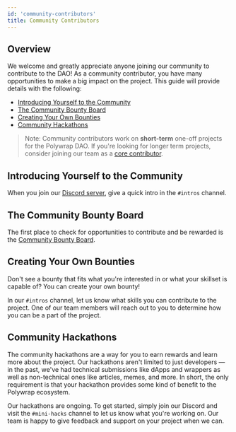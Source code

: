 ```yaml
---
id: 'community-contributors'
title: Community Contributors
---
```


## Overview

We welcome and greatly appreciate anyone joining our community to contribute to the DAO! As a community contributor, you have many opportunities to make a big impact on the project. This guide will provide details with the following:

- [Introducing Yourself to the Community](#introducing-yourself-to-the-community)
- [The Community Bounty Board](#the-community-bounty-board)
- [Creating Your Own Bounties](#creating-your-own-bounties)
- [Community Hackathons](#community-hackathons)

> Note:
> Community contributors work on **short-term** one-off projects for the Polywrap DAO. If you're looking for longer term projects, consider joining our team as a [core contributor](/contributor-guide/core-contributors).

## Introducing Yourself to the Community

When you join our [Discord server](https://discord.com/invite/bGsqQrNhqd), give a quick intro in the `#intros` channel.

## The Community Bounty Board

The first place to check for opportunities to contribute and be rewarded is the [Community Bounty Board](https://forum.polywrap.io/c/bounty-board/55).

## Creating Your Own Bounties

Don't see a bounty that fits what you're interested in or what your skillset is capable of? You can create your own bounty!

In our `#intros` channel, let us know what skills you can contribute to the project. One of our team members will reach out to you to determine how you can be a part of the project.

## Community Hackathons

The community hackathons are a way for you to earn rewards and learn more about the project. Our hackathons aren't limited to just developers — in the past, we've had technical submissions like dApps and wrappers as well as non-technical ones like articles, memes, and more. In short, the only requirement is that your hackathon provides some kind of benefit to the Polywrap ecosystem.

Our hackathons are ongoing. To get started, simply join our Discord and visit the `#mini-hacks` channel to let us know what you're working on. Our team is happy to give feedback and support on your project when we can.
